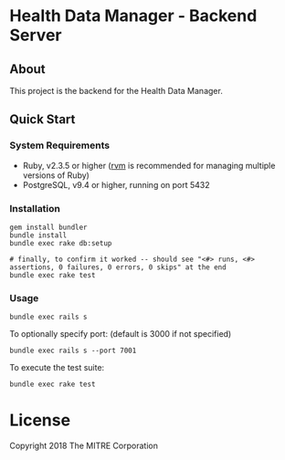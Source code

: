# Health Data Manager - Backend Server

## About

This project is the backend for the Health Data Manager.


## Quick Start

### System Requirements

 - Ruby, v2.3.5 or higher ([rvm](https://rvm.io/) is recommended for managing multiple versions of Ruby)
 - PostgreSQL, v9.4 or higher, running on port 5432

### Installation
```
gem install bundler
bundle install
bundle exec rake db:setup

# finally, to confirm it worked -- should see "<#> runs, <#> assertions, 0 failures, 0 errors, 0 skips" at the end
bundle exec rake test
```

### Usage
```
bundle exec rails s
```

To optionally specify port: (default is 3000 if not specified)

```
bundle exec rails s --port 7001
```

To execute the test suite:

```
bundle exec rake test
```

# License
Copyright 2018 The MITRE Corporation 
